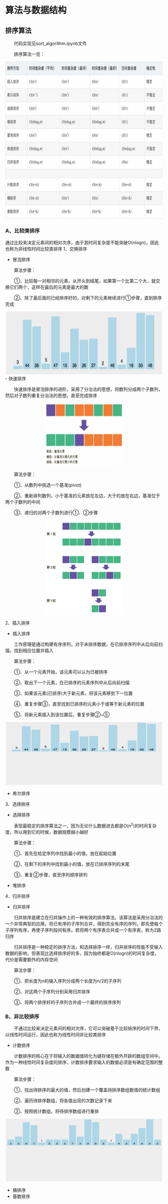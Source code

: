 # 算法与数据结构
## 排序算法
&emsp;&emsp;代码实现见sort_algorithm.ipynb文件

&emsp;&emsp;排序算法一览：
<div align=center><img width="800" height="500" src="https://github.com/ethan-sui/AI-algorithm-engineer-knowledge/blob/main/image/Sorting_Algorithm_Table.png"/></div>

### A、比较类排序
通过比较来决定元素间的相对次序，由于其时间复杂度不能突破O(nlogn)，因此也称为非线性时间比较类排序
1、交换排序
- 冒泡排序

&emsp;&emsp;算法步骤：

&emsp;&emsp;①、比较每一对相邻的元素，从开头到结尾，如果第一个比第二个大，就交换它们两个，这样在最后的元素是最大的数

&emsp;&emsp;②、除了最后面的已经排序好的，对剩下的元素继续进行①步骤，直到排序完成
<div align=center><img width="500" height="200" src="https://github.com/ethan-sui/AI-algorithm-engineer-knowledge/blob/main/image/Bubble_Sort.gif"/></div>
- 快速排序

&emsp;&emsp;快速排序是冒泡排序的进阶，采用了分治法的思想，将数列分成两个子数列，然后对子数列重复分治法的思想，直至完成排序
<div align=center><img width="250" height="200" src="https://github.com/ethan-sui/AI-algorithm-engineer-knowledge/blob/main/image/Quick_Sort0.png"/></div>

&emsp;&emsp;算法步骤：

&emsp;&emsp;①、从数列中挑选一个基准(pivot)

&emsp;&emsp;②、重新排列数列，小于基准的元素放在左边，大于的放在右边，基准位于两个子数列的中间

&emsp;&emsp;③、递归的对两个子数列进行①、②步骤
<div align=center><img width="250" height="300" src="https://github.com/ethan-sui/AI-algorithm-engineer-knowledge/blob/main/image/Quick_Sort1.png"/></div>

2、插入排序
- 插入排序

&emsp;&emsp;工作原理是通过构建有序序列，对于未排序数据，在已排序序列中从后向前扫描，找到相应位置并插入

&emsp;&emsp;算法步骤：

&emsp;&emsp;①、从一个元素开始，该元素可以认为已被排序

&emsp;&emsp;②、取出下一个元素，在已排序的元素序列中从后向前扫描

&emsp;&emsp;③、如果该元素(已排序)大于新元素，将该元素移到下一位置

&emsp;&emsp;④、重复步骤③，直至找到已排序的元素小于或等于新元素的位置

&emsp;&emsp;⑤、将新元素插入到该位置后，重复步骤②~⑤
<div align=center><img width="500" height="200" src="https://github.com/ethan-sui/AI-algorithm-engineer-knowledge/blob/main/image/Insertion_Sort.gif"/></div>

- 希尔排序

3、选择排序
- 选择排序

&emsp;&emsp;表现最稳定的排序算法之一，因为无论什么数据进去都是$O(n^{2})$的时间复杂度，所以用到它的时候，数据规模越小越好

&emsp;&emsp;算法步骤：

&emsp;&emsp;①、首先在给定序列中找到最小的值，放在起始位置

&emsp;&emsp;②、在剩下的序列中找到最小的值，放在已排序序列的末尾

&emsp;&emsp;③、重复②步骤，直至序列顺序排列

- 堆排序

4、归并排序
- 归并排序

&emsp;&emsp;归并排序是建立在归并操作上的一种有效的排序算法。该算法是采用分治法的一个非常典型的应用，将已有序的子序列合并，得到完全有序的序列，即先使每个子序列有序，再使子序列段间有序。若将两个有序表合并成一个有序表，称为2路归并

&emsp;&emsp;归并排序是一种稳定的排序方法，和选择排序一样，归并排序的性能不受输入数据的影响，但表现比选择排序好的多，因为始终都是O(nlogn)的时间复杂度，代价是需要额外的内存空间

&emsp;&emsp;算法步骤：

&emsp;&emsp;①、把长度为n的输入序列分成两个长度为n/2的子序列

&emsp;&emsp;②、对这两个子序列分别采用归并排序

&emsp;&emsp;③、将两个排序好的子序列合并成一个最终的排序序列


### B、非比较排序

&emsp;&emsp;不通过比较来决定元素间的相对次序，它可以突破基于比较排序的时间下界，以线性时间运行，因此也称为线性时间非比较类排序

- 计数排序

&emsp;&emsp;计数排序的核心在于将输入的数据值转化为键存储在额外开辟的数组空间中。作为一种线性时间复杂度的排序，计数排序要求输入的数据必须是有确定范围的整数

&emsp;&emsp;算法步骤：

&emsp;&emsp;①、找出待排序的最大的值，然后创建一个覆盖待排序数组数值的统计数组

&emsp;&emsp;②、遍历待排序数组，将各值出现的次数记录下来

&emsp;&emsp;③、按照统计数组，将待排序数组进行重排
<div align=center><img width="500" height="200" src="https://github.com/ethan-sui/AI-algorithm-engineer-knowledge/blob/main/image/Count_Sort.gif"/></div>

- 桶排序
- 基数排序
